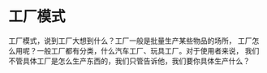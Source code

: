 # 工厂模式
<p>工厂模式，说到工厂大想到什么？工厂一般是批量生产某些物品的场所，
工厂怎么用呢？一般工厂都有分类，什么汽车工厂、玩具工厂。对于使用者来说，
我们不管具体工厂是怎么生产东西的，我们只管告诉他，我们要你具体生产什么？